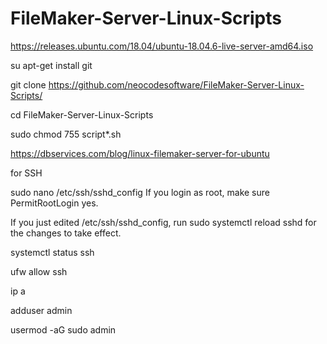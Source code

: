 # FileMaker-Server-Linux-Scripts

https://releases.ubuntu.com/18.04/ubuntu-18.04.6-live-server-amd64.iso



su apt-get install git

git clone https://github.com/neocodesoftware/FileMaker-Server-Linux-Scripts/

cd FileMaker-Server-Linux-Scripts

sudo chmod 755 script*.sh

https://dbservices.com/blog/linux-filemaker-server-for-ubuntu


for SSH

sudo nano /etc/ssh/sshd_config
If you login as root, make sure PermitRootLogin yes.

If you just edited /etc/ssh/sshd_config, run sudo systemctl reload sshd for the changes to take effect.

systemctl status ssh

ufw allow ssh

ip a

adduser admin

usermod -aG sudo admin
